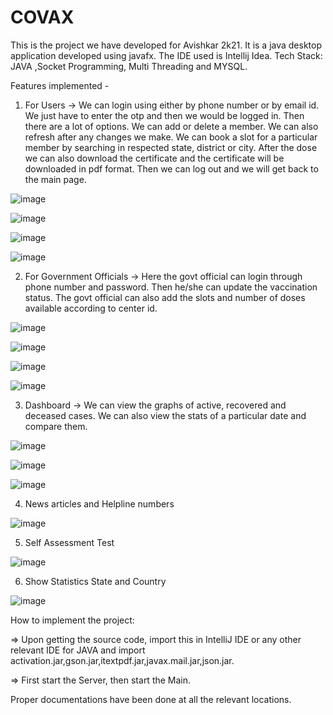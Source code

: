 # COVAX

This is the project we have developed for Avishkar 2k21. It is a java desktop application developed using javafx. The IDE used is Intellij Idea. 
Tech Stack: JAVA ,Socket Programming, Multi Threading and MYSQL.

Features implemented -
1. For Users 
-> We can login using either by phone number or by email id. We just have to enter the otp and then we would be logged in. Then there are a lot of options. We can add or delete a member. We can also refresh after any changes we make. We can book a slot for a particular member by searching in respected state, district or city. After the dose we can also download the certificate and the certificate will be downloaded in pdf format. Then we can log out and we will get back to the main page.

![image](https://user-images.githubusercontent.com/72369965/147480955-d11c96e4-1a67-4f1a-82a1-ace9f4e43b95.png) 


![image](https://user-images.githubusercontent.com/72369965/147481233-e1dcf7a2-8e4d-496f-ba86-160f024b7848.png)


![image](https://user-images.githubusercontent.com/72369965/147481603-a1871fdd-0cbc-4faf-a639-a36bae7bee38.png)


![image](https://user-images.githubusercontent.com/72369965/147482182-74403cd2-7d5e-47da-90cb-a061565525f2.png)

2. For Government Officials 
-> Here the govt official can login through phone number and password. Then he/she can update the vaccination status. The govt official can also add the slots and number of doses available according to center id.

![image](https://user-images.githubusercontent.com/72369965/147483075-ff88a2c7-4386-4f23-88ee-74db81382677.png)


![image](https://user-images.githubusercontent.com/72369965/147483204-716e0707-2417-4c61-9707-57d70ca752d3.png)


![image](https://user-images.githubusercontent.com/72369965/147483422-4e2b78f5-a947-46d1-9b7b-24742adac96e.png)

![image](https://user-images.githubusercontent.com/72369965/147483557-90934d1a-ac7d-4c31-b949-be813a3f1d56.png)

3. Dashboard 
-> We can view the graphs of active, recovered and deceased cases. We can also view the stats of a particular date and compare them.

![image](https://user-images.githubusercontent.com/72369965/147484132-148f793e-f3d4-445e-854c-8e7f2fb8bad0.png)


![image](https://user-images.githubusercontent.com/72369965/147484151-1fdd0c20-9fe3-4519-8b41-9d6e715811ac.png)


![image](https://user-images.githubusercontent.com/72369965/147484177-b5af6869-ad0d-4822-9720-775b96ca951c.png)

4. News articles and Helpline numbers 

![image](https://user-images.githubusercontent.com/72369965/147484491-8b89ee45-926e-431c-b6f0-a32cdd6b30b6.png)

5. Self Assessment Test 

![image](https://user-images.githubusercontent.com/72369965/147484642-15776526-2b7e-4349-a703-e3bf118f05b3.png)

6. Show Statistics State and Country 

![image](https://user-images.githubusercontent.com/72369965/147485103-9fa06c30-6b90-4b75-9990-95ebd29b5e16.png)

How to implement the project:

=> Upon getting the source code, import this in IntelliJ IDE or any other relevant IDE for JAVA and import activation.jar,gson.jar,itextpdf.jar,javax.mail.jar,json.jar.

=> First start the Server, then start the Main.

Proper documentations have been done at all the relevant locations.


